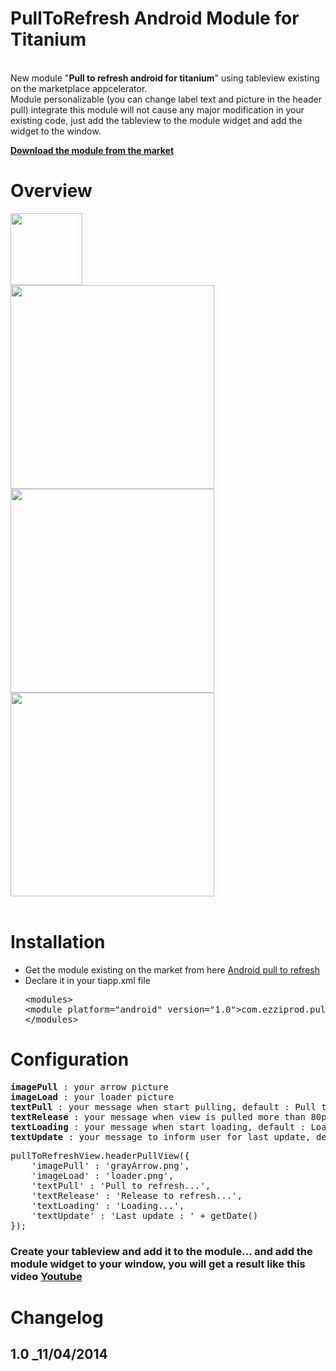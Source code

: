 PullToRefresh Android Module for Titanium
====================
<br>
New module "<strong>Pull to refresh android for titanium</strong>" using tableview existing on the marketplace appcelerator.
<br>Module  personalizable (you can change label text and picture in the header pull)
integrate this module will not cause any major modification in your existing code, just add the tableview to the module widget and add the widget to the window.

<strong><a href="https://marketplace.appcelerator.com/apps/8362">Download the module from the market</a></strong>

<h1>Overview</h1>


<img width="115" height="115" src="http://www.ezziprod.com/pulltorefresh/images/logo.png">
<br>
<img width="326" height="326" src="http://www.ezziprod.com/pulltorefresh/images/pull1.png">
<br>
<img width="326" height="326" src="http://www.ezziprod.com/pulltorefresh/images/pull2.png">
<br>
<img width="326" height="326" src="http://www.ezziprod.com/pulltorefresh/images/pull3.png">
<br>
<br>

<h1>Installation</h1>
<ul>
<li>
Get the module existing on the market from here <a href="https://marketplace.appcelerator.com/apps/8362">Android pull to refresh</a>
</li>
<li>Declare it in your tiapp.xml file
<br>
<pre>
&lt;modules&gt;
&lt;module platform="android" version="1.0"&gt;com.ezziprod.pulltorefresh&lt;/module&gt;
&lt;/modules&gt;
</pre>
</li>
</ul>

<h1>Configuration</h1>

<pre>
<strong>imagePull</strong> : your arrow picture
<strong>imageLoad</strong> : your loader picture
<strong>textPull</strong> : your message when start pulling, default : Pull to refresh...
<strong>textRelease</strong> : your message when view is pulled more than 80px, default : Release to refresh...
<strong>textLoading</strong> : your message when start loading, default : Loading...
<strong>textUpdate</strong> : your message to inform user for last update, default : ''
</pre>
<pre>
pullToRefreshView.headerPullView({
    'imagePull' : 'grayArrow.png',
    'imageLoad' : 'loader.png',
    'textPull' : 'Pull to refresh...',
    'textRelease' : 'Release to refresh...',
    'textLoading' : 'Loading...',
    'textUpdate' : 'Last update : ' + getDate()
});
</pre>


<h3>Create your tableview and add it to the module... and add the module widget to your window, you will get a result like this video <a href="https://www.youtube.com/watch?v=Ozkdy5Ljv7I">Youtube</a></h3>

<h1>Changelog</h1>
<h2>1.0 _11/04/2014</h2>
